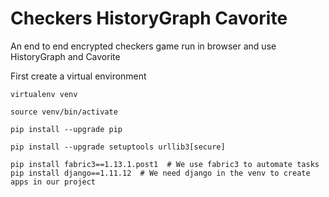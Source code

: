 # Checkers HistoryGraph Cavorite
An end to end encrypted checkers game run in browser and use HistoryGraph and Cavorite

First create a virtual environment

```
virtualenv venv 

source venv/bin/activate

pip install --upgrade pip 

pip install --upgrade setuptools urllib3[secure]

pip install fabric3==1.13.1.post1  # We use fabric3 to automate tasks
pip install django==1.11.12  # We need django in the venv to create apps in our project
```

